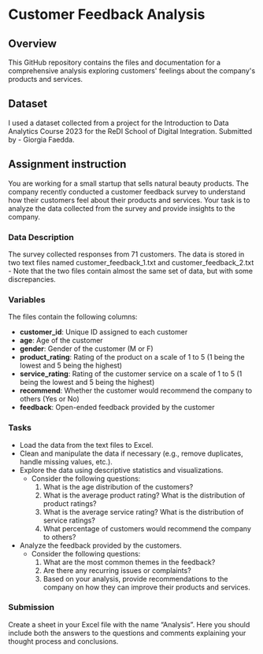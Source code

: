 # Customer Feedback Analysis

## Overview
This GitHub repository contains the files and documentation for a comprehensive analysis exploring customers' feelings about the company's products and services.

## Dataset
I used a dataset collected from a project for the Introduction to Data Analytics Course 2023 for the ReDI School of Digital Integration. Submitted by - Giorgia Faedda.

## Assignment instruction
You are working for a small startup that sells natural beauty products. The company recently conducted a customer feedback survey to understand how their customers feel about their products and services. Your task is to analyze the data collected from the survey and provide insights to the company.

### Data Description
The survey collected responses from 71 customers. The data is stored in two text files named customer_feedback_1.txt and customer_feedback_2.txt - Note that the two files contain almost the same set of data, but with some discrepancies.

### Variables
The files contain the following columns:
- **customer_id**: Unique ID assigned to each customer
- **age**: Age of the customer
- **gender**: Gender of the customer (M or F)
- **product_rating**: Rating of the product on a scale of 1 to 5 (1 being the lowest and 5 being the highest)
- **service_rating**: Rating of the customer service on a scale of 1 to 5 (1 being the lowest and 5 being the highest)
- **recommend**: Whether the customer would recommend the company to others (Yes or No)
- **feedback**: Open-ended feedback provided by the customer

### Tasks
- Load the data from the text files to Excel. 
- Clean and manipulate the data if necessary (e.g., remove duplicates, handle missing values, etc.).
- Explore the data using descriptive statistics and visualizations. 
  - Consider the following questions:
    1. What is the age distribution of the customers?
    2. What is the average product rating? What is the distribution of product ratings?
    3. What is the average service rating? What is the distribution of service ratings?
    4. What percentage of customers would recommend the company to others?
- Analyze the feedback provided by the customers.
  - Consider the following questions:
    1. What are the most common themes in the feedback?
    2. Are there any recurring issues or complaints?
    3. Based on your analysis, provide recommendations to the company on how they can improve their products and services.

### Submission
Create a sheet  in your Excel file with the name “Analysis”. Here you should include both the answers to the questions and  comments explaining your thought process and conclusions.
